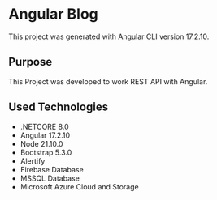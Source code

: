 # Angular Blog
This project was generated with Angular CLI version 17.2.10.

## Purpose
This Project was developed to work REST API with Angular.

## Used Technologies
* .NETCORE 8.0
* Angular 17.2.10
* Node 21.10.0
* Bootstrap 5.3.0
* Alertify
* Firebase Database
* MSSQL Database
* Microsoft Azure Cloud and Storage
